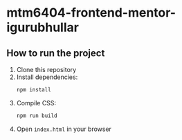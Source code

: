 # mtm6404-frontend-mentor-igurubhullar

## How to run the project

1. Clone this repository
2. Install dependencies:
   ```bash
   npm install
   ```
3. Compile CSS:
   ```bash
   npm run build
   ```
4. Open `index.html` in your browser